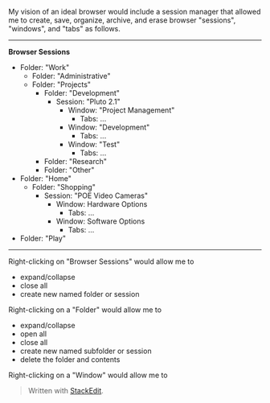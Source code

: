 My vision of an ideal browser would include a session manager that allowed me to create, save, organize, archive, and erase browser  "sessions", "windows", and "tabs" as follows.
___
**Browser Sessions**
* Folder: "Work"
	* Folder: "Administrative"
	* Folder: "Projects"
		* Folder: "Development"
			* Session: "Pluto 2.1"
				* Window: "Project Management"
					* Tabs: ...
				* Window: "Development"
					* Tabs: ...
				* Window: "Test"
					* Tabs: ...
		* Folder: "Research"
		* Folder: "Other"
* Folder: "Home"
	* Folder: "Shopping"
		* Session: "POE Video Cameras"
			* Window: Hardware Options
				* Tabs: ...
			* Window: Software Options
				* Tabs: ...
* Folder: "Play"

___
Right-clicking on "Browser Sessions" would allow me to 

 - expand/collapse
 - close all
 - create new named folder or session
 
 Right-clicking on a "Folder" would allow me to
 
 - expand/collapse
 - open all
 - close all
 - create new named subfolder or session
 - delete the folder and contents

Right-clicking on a "Window" would allow me to 
> Written with [StackEdit](https://stackedit.io/).
<!--stackedit_data:
eyJoaXN0b3J5IjpbLTMyNjM3MjA1NSwxMTQ5ODIwNDA2XX0=
-->